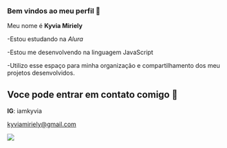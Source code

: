 ### Bem vindos ao meu perfil 💙

Meu nome é **Kyvia Miriely**

-Estou estudando na _Alura_

-Estou me desenvolvendo na linguagem JavaScript

-Utilizo esse espaço para minha organização e compartilhamento dos meu projetos desenvolvidos.

 ## Voce pode entrar em contato comigo 💙
**IG**: iamkyvia

kyviamiriely@gmail.com

![](https://media1.tenor.com/m/BZaWjKzYBLQAAAAd/racoon-raccoon.gif)



